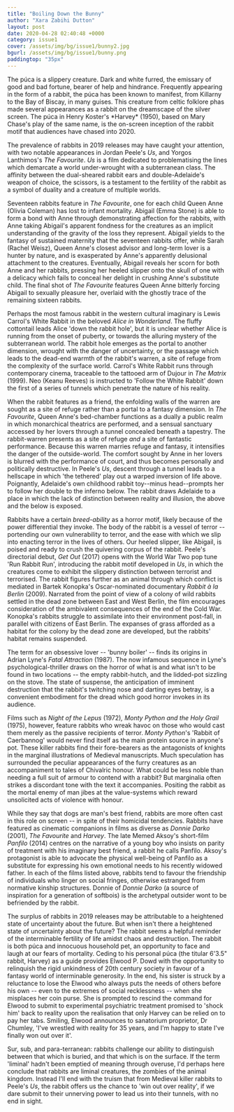 ```yaml
---
title: "Boiling Down the Bunny"
author: "Xara Zabihi Dutton"
layout: post
date: 2020-04-28 02:40:48 +0000
category: issue1
cover: /assets/img/bg/issue1/bunny2.jpg
bgurl: /assets/img/bg/issue1/bunny.png
paddingtop: "35px"
---
```


<p id="first-paragraph">The púca is a slippery creature. Dark and white furred, the emissary of
good and bad fortune, bearer of help and hindrance. Frequently appearing in the form
of a rabbit, the púca has been known to manifest, from Killarny to the Bay of Biscay, in
many guises. This creature from celtic folklore phas made several
appearances as a rabbit on the dreamscape of the silver screen. The púca
in Henry Koster's *Harvey* (1950), based on Mary Chase's play of the
same name, is the on-screen inception of the rabbit motif that audiences
have chased into 2020.</p>

The prevalence of rabbits in 2019 releases may have caught your
attention, with two notable appearances in Jordan Peele's *Us*, and Yorgos Lanthimos's *The
Favourite*. *Us* is a film dedicated to problematising the lines which
demarcate a world under-wrought with a subterranean class. The affinity between the
dual-sheared rabbit ears and double-Adelaide's weapon of choice, the scissors, is a testament to
the fertility of the rabbit as a symbol of duality and a creature of multiple worlds.

Seventeen rabbits feature in *The Favourite*, one for each child Queen
Anne (Olivia Coleman) has lost to infant mortality. Abigail (Emma Stone) is able to form a
bond with Anne through demonstrating affection for the rabbits, with Anne taking Abigail's
apparent fondness for the creatures as an implicit understanding of the gravity of the loss
they represent. Abigail yields to the fantasy of sustained maternity that the seventeen rabbits
offer, while Sarah (Rachel Weisz), Queen Anne's closest advisor and long-term lover is a
hunter by nature, and is exasperated by Anne's apparently delusional
attachment to the creatures. Eventually, Abigail reveals her scorn for
both Anne and her rabbits, pressing her heeled slipper onto the skull of
one with a delicacy which fails to conceal her delight in crushing
Anne's substitute child. The final shot of *The Favourite* features
Queen Anne bitterly forcing Abigail to sexually pleasure her, overlaid
with the ghostly trace of the remaining sixteen rabbits.

Perhaps the most famous rabbit in the western cultural imaginary is
Lewis Carrol's White Rabbit in the beloved *Alice in Wonderland*. The fluffy cottontail leads
Alice 'down the rabbit hole', but it is unclear whether Alice is running
from the onset of puberty, or towards the alluring mystery of the subterranean world. The rabbit hole emerges as
the portal to another dimension, wrought with the danger of uncertainty, or the
passage which leads to the dead-end warmth of the rabbit's warren, a site of refuge from the
complexity of the surface world. Carrol's White Rabbit runs through contemporary cinema,
traceable to the tattooed arm of Dujour in *The Matrix* (1999). Neo (Keanu Reeves) is
instructed to 'Follow the White Rabbit' down the first of a series of tunnels which penetrate
the nature of his reality.

When the rabbit features as a friend, the enfolding walls of the warren
are sought as a site of refuge rather than a portal to a fantasy dimension. In *The
Favourite*, Queen Anne's bed-chamber functions as a dually a public realm in which monarchical
theatrics are performed, and a sensual sanctuary accessed by her lovers
through a tunnel concealed beneath a tapestry. The rabbit-warren
presents as a site of refuge *and* a site of fantastic performance.
Because this warren marries refuge and fantasy, it intensifies the
danger of the outside-world. The comfort sought by Anne in her lovers is
blurred with the performance of court, and thus becomes personally and
politically destructive. In Peele's *Us*, descent through a tunnel leads
to a hellscape in which 'the tethered' play out a warped inversion of
life above. Poignantly, Adelaide's own childhood rabbit toy--minus
head--prompts her to follow her double to the inferno below. The rabbit
draws Adelaide to a place in which the lack of distinction between
reality and illusion, the above and the below is exposed.

Rabbits have a certain *breed-ability* as a horror motif, likely because
of the power differential they invoke. The body of the rabbit is a vessel of terror
-- portending our own vulnerability to terror, and the ease with which we slip into
enacting terror in the lives of others. Our heeled slipper, like Abigail, is poised and ready
to crush the quivering corpus of the rabbit. Peele's directorial debut, *Get Out* (2017) opens
with the World War Two pop tune 'Run Rabbit Run', introducing the rabbit
motif developed in *Us*, in which the creatures come to exhibit the
slippery distinction between terrorist and terrorised. The rabbit
figures further as an animal through which conflict is mediated in
Bartek Konopka\'s Oscar-nominated documentary *Rabbit à la Berlin*
(2009). Narrated from the point of view of a colony of wild rabbits
settled in the dead zone between East and West Berlin, the film
encourages consideration of the ambivalent consequences of the end of
the Cold War. Konopka's rabbits struggle to assimilate into their
environment post-fall, in parallel with citizens of East Berlin. The
expanses of grass afforded as a habitat for the colony by the dead zone
are developed, but the rabbits' habitat remains suspended.

The term for an obsessive lover -- 'bunny boiler' -- finds its origins
in Adrian Lyne's *Fatal Attraction* (1987). The now infamous sequence in
Lyne's psychological-thriller draws on the horror of what is and what
isn't to be found in two locations -- the empty rabbit-hutch, and the
lidded-pot sizzling on the stove. The state of suspense, the
anticipation of imminent destruction that the rabbit's twitching nose
and darting eyes betray, is a convenient embodiment for the dread which
good horror invokes in its audience.

Films such as *Night of the Lepus* (1972)*, Monty Python and the Holy
Grail* (1975), however, feature rabbits who wreak havoc on those who
would cast them merely as the passive recipients of terror. *Monty
Python*'s 'Rabbit of Caerbannog' would never find itself as the main
protein source in anyone's pot. These killer rabbits find their
fore-bearers as the antagonists of knights in the marginal illustrations
of Medieval manuscripts. Much speculation has surrounded the peculiar
appearances of the furry creatures as an accompaniment to tales of
Chivalric honour. What could be less noble than needing a full suit of
armour to contend with a rabbit? But marginalia often strikes a
discordant tone with the text it accompanies. Positing the rabbit as the
mortal enemy of man jibes at the value-systems which reward unsolicited
acts of violence with honour.

While they say that dogs are man's best friend, rabbits are more often
cast in this role on screen -- in spite of their homicidal tendencies.
Rabbits have featured as cinematic companions in films as diverse as
*Donnie Darko* (2001), *The Favourite* and *Harvey*. The late Memed
Aksoy's short-film *Panfilo* (2014) centres on the narrative of a young
boy who insists on parity of treatment with his imaginary best friend, a
rabbit he calls Panfilo. Aksoy's protagonist is able to advocate the
physical well-being of Panfilo as a substitute for expressing his own
emotional needs to his recently widowed father. In each of the films
listed above, rabbits tend to favour the friendship of individuals who
linger on social fringes, otherwise estranged from normative kinship
structures. Donnie of *Donnie Darko* (a source of inspiration for a
generation of softbois) is the archetypal outsider wont to be befriended
by the rabbit.

The surplus of rabbits in 2019 releases may be attributable to a
heightened state of uncertainty about the future. But when isn't there a
heightened state of uncertainty about the future? The rabbit seems a
helpful reminder of the interminable fertility of life amidst chaos and
destruction. The rabbit is both púca and innocuous household pet, an
opportunity to face and laugh at our fears of mortality. Ceding to his
personal púca (the titular 6'3.5" rabbit, Harvey) as a guide provides
Elwood P. Dowd with the opportunity to relinquish the rigid unkindness
of 20th century society in favour of a fantasy world of interminable
generosity. In the end, his sister is struck by a reluctance to lose the
Elwood who always puts the needs of others before his own -- even to the
extremes of social recklessness -- when she misplaces her coin purse.
She is prompted to rescind the command for Elwood to submit to
experimental psychiatric treatment promised to 'shock him' back to
reality upon the realisation that only Harvey can be relied on to pay
her tabs. Smiling, Elwood announces to sanatorium proprietor, Dr
Chumley, 'I've wrestled with reality for 35 years, and I'm happy to
state I've finally won out over it'.

Sur, sub, and para-terranean: rabbits challenge our ability to
distinguish between that which is buried, and that which is on the
surface. If the term 'liminal' hadn't been emptied of meaning through
overuse, I'd perhaps here conclude that rabbits are liminal creatures,
the zombies of the animal kingdom. Instead I'll end with the truism that
from Medieval killer rabbits to Peele's *Us*, the rabbit offers us the
chance to 'win out over reality', if we dare submit to their unnerving
power to lead us into their tunnels, with no end in sight.
